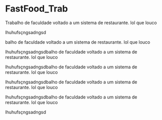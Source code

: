# FastFood_Trab
Trabalho de faculdade voltado a um sistema de restaurante.
lol que louco

lhuhufsçngsadngsd

balho de faculdade voltado a um sistema de restaurante.
lol que louco

lhuhufsçngsadngsdbalho de faculdade voltado a um sistema de restaurante.
lol que louco

lhuhufsçngsadngsdbalho de faculdade voltado a um sistema de restaurante.
lol que louco

lhuhufsçngsadngsdbalho de faculdade voltado a um sistema de restaurante.
lol que louco

lhuhufsçngsadngsdbalho de faculdade voltado a um sistema de restaurante.
lol que louco

lhuhufsçngsadngsd